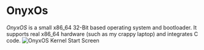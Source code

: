 # OnyxOs

*OnyxOS* is a small x86_64 32-Bit based operating system and bootloader.
It supports real x86_64 hardware (such as my crappy laptop) and integrates C code.
![OnyxOS Kernel Start Screen](https://cdn.discordapp.com/attachments/764539644335358003/871543675614818304/unknown.png)

